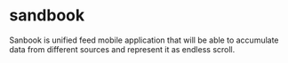 sandbook
========

Sanbook is unified feed mobile application that will be able to accumulate data from different sources and represent it as endless scroll.
